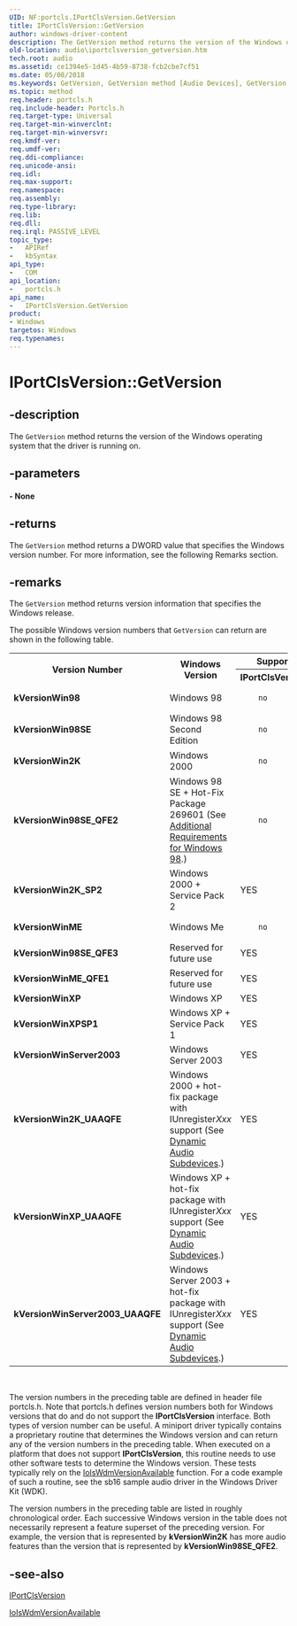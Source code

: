 ```yaml
---
UID: NF:portcls.IPortClsVersion.GetVersion
title: IPortClsVersion::GetVersion
author: windows-driver-content
description: The GetVersion method returns the version of the Windows operating system that the driver is running on.
old-location: audio\iportclsversion_getversion.htm
tech.root: audio
ms.assetid: ce1394e5-1d45-4b59-8738-fcb2cbe7cf51
ms.date: 05/08/2018
ms.keywords: GetVersion, GetVersion method [Audio Devices], GetVersion method [Audio Devices],IPortClsVersion interface, IPortClsVersion interface [Audio Devices],GetVersion method, IPortClsVersion.GetVersion, IPortClsVersion::GetVersion, audio.iportclsversion_getversion, audmp-routines_82b73b24-296b-4b31-88e4-1d1303863c6c.xml, portcls/IPortClsVersion::GetVersion
ms.topic: method
req.header: portcls.h
req.include-header: Portcls.h
req.target-type: Universal
req.target-min-winverclnt: 
req.target-min-winversvr: 
req.kmdf-ver: 
req.umdf-ver: 
req.ddi-compliance: 
req.unicode-ansi: 
req.idl: 
req.max-support: 
req.namespace: 
req.assembly: 
req.type-library: 
req.lib: 
req.dll: 
req.irql: PASSIVE_LEVEL
topic_type:
-	APIRef
-	kbSyntax
api_type:
-	COM
api_location:
-	portcls.h
api_name:
-	IPortClsVersion.GetVersion
product:
- Windows
targetos: Windows
req.typenames: 
---
```


# IPortClsVersion::GetVersion


## -description


The <code>GetVersion</code> method returns the version of the Windows operating system that the driver is running on.


## -parameters






#### - None


## -returns



The <code>GetVersion</code> method returns a DWORD value that specifies the Windows version number. For more information, see the following Remarks section.




## -remarks



The <code>GetVersion</code> method returns version information that specifies the Windows release.

The possible Windows version numbers that <code>GetVersion</code> can return are shown in the following table.

<table>
<tr>
<th rowspan="2">Version Number</th>
<th rowspan="2">Windows Version</th>
<th>Supports</th>
</tr>
<tr>
<th>IPortClsVersion?</th>
</tr>
<tr>
<td>
<b>kVersionWin98</b>

</td>
<td>
Windows 98

</td>
<td>

        no
       

</td>
</tr>
<tr>
<td>
<b>kVersionWin98SE</b>

</td>
<td>
Windows 98 Second Edition

</td>
<td>

        no
       

</td>
</tr>
<tr>
<td>
<b>kVersionWin2K</b>

</td>
<td>
Windows 2000

</td>
<td>

        no
       

</td>
</tr>
<tr>
<td>
<b>kVersionWin98SE_QFE2</b>

</td>
<td>
Windows 98 SE + Hot-Fix Package 269601 (See <a href="https://msdn.microsoft.com/8fcdc565-9d8a-45d9-9dc2-0420cbffc4f5">Additional Requirements for Windows 98</a>.)

</td>
<td>

        no
       

</td>
</tr>
<tr>
<td>
<b>kVersionWin2K_SP2</b>

</td>
<td>
Windows 2000 + Service Pack 2

</td>
<td>
YES

</td>
</tr>
<tr>
<td>
<b>kVersionWinME</b>

</td>
<td>
Windows Me

</td>
<td>

        no
       

</td>
</tr>
<tr>
<td>
<b>kVersionWin98SE_QFE3</b>

</td>
<td>
Reserved for future use

</td>
<td>
YES

</td>
</tr>
<tr>
<td>
<b>kVersionWinME_QFE1</b>

</td>
<td>
Reserved for future use

</td>
<td>
YES

</td>
</tr>
<tr>
<td>
<b>kVersionWinXP</b>

</td>
<td>
Windows XP

</td>
<td>
YES

</td>
</tr>
<tr>
<td>
<b>kVersionWinXPSP1</b>

</td>
<td>
Windows XP + Service Pack 1

</td>
<td>
YES

</td>
</tr>
<tr>
<td>
<b>kVersionWinServer2003</b>

</td>
<td>
Windows Server 2003

</td>
<td>
YES

</td>
</tr>
<tr>
<td>
<b>kVersionWin2K_UAAQFE</b>

</td>
<td>
Windows 2000 + hot-fix package with IUnregister<i>Xxx</i> support (See <a href="https://msdn.microsoft.com/d8ebd6d9-37ed-4890-aae1-5ecf58f2e22a">Dynamic Audio Subdevices</a>.)

</td>
<td>
YES

</td>
</tr>
<tr>
<td>
<b>kVersionWinXP_UAAQFE</b>

</td>
<td>
Windows XP + hot-fix package with IUnregister<i>Xxx</i> support (See <a href="https://msdn.microsoft.com/d8ebd6d9-37ed-4890-aae1-5ecf58f2e22a">Dynamic Audio Subdevices</a>.)

</td>
<td>
YES

</td>
</tr>
<tr>
<td>
<b>kVersionWinServer2003_UAAQFE</b>

</td>
<td>
Windows Server 2003 + hot-fix package with IUnregister<i>Xxx</i> support (See <a href="https://msdn.microsoft.com/d8ebd6d9-37ed-4890-aae1-5ecf58f2e22a">Dynamic Audio Subdevices</a>.)

</td>
<td>
YES

</td>
</tr>
</table>
 

The version numbers in the preceding table are defined in header file portcls.h. Note that portcls.h defines version numbers both for Windows versions that do and do not support the <b>IPortClsVersion</b> interface. Both types of version number can be useful. A miniport driver typically contains a proprietary routine that determines the Windows version and can return any of the version numbers in the preceding table. When executed on a platform that does not support <b>IPortClsVersion</b>, this routine needs to use other software tests to determine the Windows version. These tests typically rely on the <a href="https://msdn.microsoft.com/library/windows/hardware/ff549382">IoIsWdmVersionAvailable</a> function. For a code example of such a routine, see the sb16 sample audio driver in the Windows Driver Kit (WDK).

The version numbers in the preceding table are listed in roughly chronological order. Each successive Windows version in the table does not necessarily represent a feature superset of the preceding version. For example, the version that is represented by <b>kVersionWin2K</b> has more audio features than the version that is represented by <b>kVersionWin98SE_QFE2</b>.




## -see-also




<a href="https://msdn.microsoft.com/library/windows/hardware/ff536877">IPortClsVersion</a>



<a href="https://msdn.microsoft.com/library/windows/hardware/ff549382">IoIsWdmVersionAvailable</a>
 

 

